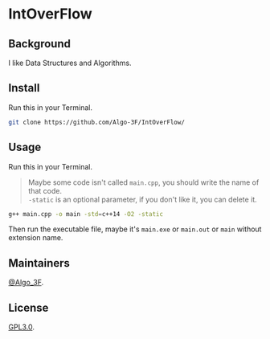 # IntOverFlow

## Background

I like Data Structures and Algorithms.

## Install

Run this in your Terminal.

```sh
git clone https://github.com/Algo-3F/IntOverFlow/
```

## Usage

Run this in your Terminal.

> Maybe some code isn't called `main.cpp`, you should write the name of that code.  
`-static` is an optional parameter, if you don't like it, you can delete it.

```sh
g++ main.cpp -o main -std=c++14 -O2 -static
```

Then run the executable file, maybe it's `main.exe` or `main.out` or `main` without extension name.

## Maintainers

[@Algo_3F](https://github.com/Algo-3F/).

## License

[GPL3.0](./LICENSE).

